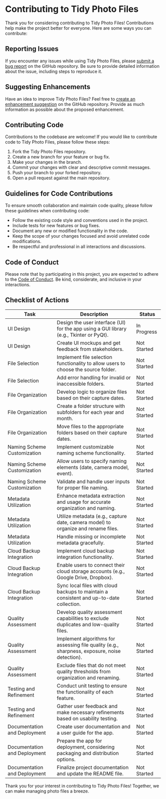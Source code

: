 # Contributing to Tidy Photo Files

Thank you for considering contributing to Tidy Photo Files! Contributions help make the project better for everyone. Here are some ways you can contribute:

## Reporting Issues
If you encounter any issues while using Tidy Photo Files, please [submit a bug report](https://github.com/your-username/tidy-photo-files/issues/new) on the GitHub repository. Be sure to provide detailed information about the issue, including steps to reproduce it.

## Suggesting Enhancements
Have an idea to improve Tidy Photo Files? Feel free to [create an enhancement suggestion](https://github.com/your-username/tidy-photo-files/issues/new) on the GitHub repository. Provide as much information as possible about the proposed enhancement.

## Contributing Code
Contributions to the codebase are welcome! If you would like to contribute code to Tidy Photo Files, please follow these steps:

1. Fork the Tidy Photo Files repository.
2. Create a new branch for your feature or bug fix.
3. Make your changes in the branch.
4. Commit your changes with clear and descriptive commit messages.
5. Push your branch to your forked repository.
6. Open a pull request against the main repository.

## Guidelines for Code Contributions
To ensure smooth collaboration and maintain code quality, please follow these guidelines when contributing code:

- Follow the existing code style and conventions used in the project.
- Include tests for new features or bug fixes.
- Document any new or modified functionality in the code.
- Keep the scope of your changes focused and avoid unrelated code modifications.
- Be respectful and professional in all interactions and discussions.

## Code of Conduct
Please note that by participating in this project, you are expected to adhere to the [Code of Conduct](CODE_OF_CONDUCT.md). Be kind, considerate, and inclusive in your interactions.

## Checklist of Actions

Task | Description | Status
---- | ----------- | ------
UI Design | Design the user interface (UI) for the app using a GUI library (e.g., Tkinter or PyQt). | In Progress
UI Design | Create UI mockups and get feedback from stakeholders. | Not Started
File Selection | Implement file selection functionality to allow users to choose the source folder. | Not Started
File Selection | Add error handling for invalid or inaccessible folders. | Not Started
File Organization | Develop logic to organize files based on their capture dates. | Not Started
File Organization | Create a folder structure with subfolders for each year and month. | Not Started
File Organization | Move files to the appropriate folders based on their capture dates. | Not Started
Naming Scheme Customization | Implement customizable naming scheme functionality. | Not Started
Naming Scheme Customization | Allow users to specify naming elements (date, camera model, event). | Not Started
Naming Scheme Customization | Validate and handle user inputs for proper file naming. | Not Started
Metadata Utilization | Enhance metadata extraction and usage for accurate organization and naming. | Not Started
Metadata Utilization | Utilize metadata (e.g., capture date, camera model) to organize and rename files. | Not Started
Metadata Utilization | Handle missing or incomplete metadata gracefully. | Not Started
Cloud Backup Integration | Implement cloud backup integration functionality. | Not Started
Cloud Backup Integration | Enable users to connect their cloud storage accounts (e.g., Google Drive, Dropbox). | Not Started
Cloud Backup Integration | Sync local files with cloud backups to maintain a consistent and up-to-date collection. | Not Started
Quality Assessment | Develop quality assessment capabilities to exclude duplicates and low-quality files. | Not Started
Quality Assessment | Implement algorithms for assessing file quality (e.g., sharpness, exposure, noise detection). | Not Started
Quality Assessment | Exclude files that do not meet quality thresholds from organization and renaming. | Not Started
Testing and Refinement | Conduct unit testing to ensure the functionality of each feature. | Not Started
Testing and Refinement | Gather user feedback and make necessary refinements based on usability testing. | Not Started
Documentation and Deployment | Create user documentation and a user guide for the app. | Not Started
Documentation and Deployment | Prepare the app for deployment, considering packaging and distribution options. | Not Started
Documentation and Deployment | Finalize project documentation and update the README file. | Not Started

Thank you for your interest in contributing to Tidy Photo Files! Together, we can make managing photo files a breeze.

